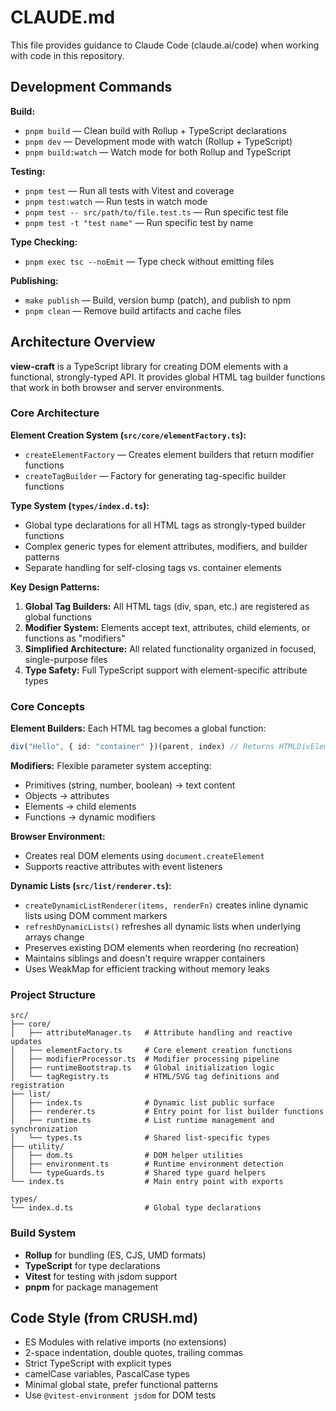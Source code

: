 # CLAUDE.md

This file provides guidance to Claude Code (claude.ai/code) when working with code in this repository.

## Development Commands

**Build:**
- `pnpm build` — Clean build with Rollup + TypeScript declarations
- `pnpm dev` — Development mode with watch (Rollup + TypeScript)
- `pnpm build:watch` — Watch mode for both Rollup and TypeScript

**Testing:**
- `pnpm test` — Run all tests with Vitest and coverage
- `pnpm test:watch` — Run tests in watch mode
- `pnpm test -- src/path/to/file.test.ts` — Run specific test file
- `pnpm test -t "test name"` — Run specific test by name

**Type Checking:**
- `pnpm exec tsc --noEmit` — Type check without emitting files

**Publishing:**
- `make publish` — Build, version bump (patch), and publish to npm
- `pnpm clean` — Remove build artifacts and cache files

## Architecture Overview

**view-craft** is a TypeScript library for creating DOM elements with a functional, strongly-typed API. It provides global HTML tag builder functions that work in both browser and server environments.

### Core Architecture

**Element Creation System (`src/core/elementFactory.ts`):**
- `createElementFactory` — Creates element builders that return modifier functions
- `createTagBuilder` — Factory for generating tag-specific builder functions

**Type System (`types/index.d.ts`):**
- Global type declarations for all HTML tags as strongly-typed builder functions
- Complex generic types for element attributes, modifiers, and builder patterns
- Separate handling for self-closing tags vs. container elements

**Key Design Patterns:**
1. **Global Tag Builders:** All HTML tags (div, span, etc.) are registered as global functions
2. **Modifier System:** Elements accept text, attributes, child elements, or functions as "modifiers"
3. **Simplified Architecture:** All related functionality organized in focused, single-purpose files
4. **Type Safety:** Full TypeScript support with element-specific attribute types

### Core Concepts

**Element Builders:** Each HTML tag becomes a global function:
```typescript
div("Hello", { id: "container" })(parent, index) // Returns HTMLDivElement
```

**Modifiers:** Flexible parameter system accepting:
- Primitives (string, number, boolean) → text content
- Objects → attributes
- Elements → child elements
- Functions → dynamic modifiers

**Browser Environment:**
- Creates real DOM elements using `document.createElement`
- Supports reactive attributes with event listeners

**Dynamic Lists (`src/list/renderer.ts`):**
- `createDynamicListRenderer(items, renderFn)` creates inline dynamic lists using DOM comment markers
- `refreshDynamicLists()` refreshes all dynamic lists when underlying arrays change
- Preserves existing DOM elements when reordering (no recreation)
- Maintains siblings and doesn't require wrapper containers
- Uses WeakMap for efficient tracking without memory leaks

### Project Structure

```
src/
├── core/
│   ├── attributeManager.ts   # Attribute handling and reactive updates
│   ├── elementFactory.ts     # Core element creation functions
│   ├── modifierProcessor.ts  # Modifier processing pipeline
│   ├── runtimeBootstrap.ts   # Global initialization logic
│   └── tagRegistry.ts        # HTML/SVG tag definitions and registration
├── list/
│   ├── index.ts              # Dynamic list public surface
│   ├── renderer.ts           # Entry point for list builder functions
│   ├── runtime.ts            # List runtime management and synchronization
│   └── types.ts              # Shared list-specific types
├── utility/
│   ├── dom.ts                # DOM helper utilities
│   ├── environment.ts        # Runtime environment detection
│   └── typeGuards.ts         # Shared type guard helpers
└── index.ts                  # Main entry point with exports

types/
└── index.d.ts                # Global type declarations
```

### Build System

- **Rollup** for bundling (ES, CJS, UMD formats)
- **TypeScript** for type declarations
- **Vitest** for testing with jsdom support
- **pnpm** for package management

## Code Style (from CRUSH.md)

- ES Modules with relative imports (no extensions)
- 2-space indentation, double quotes, trailing commas
- Strict TypeScript with explicit types
- camelCase variables, PascalCase types
- Minimal global state, prefer functional patterns
- Use `@vitest-environment jsdom` for DOM tests
